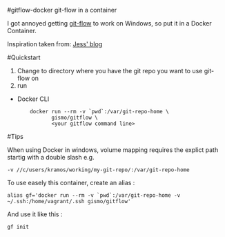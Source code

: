 #gitflow-docker
git-flow in a container

I got annoyed getting [git-flow](https://github.com/nvie/gitflow) to work on Windows, so put it in a Docker Container. 

Inspiration taken from:  [Jess' blog](https://blog.jessfraz.com/post/docker-containers-on-the-desktop/)

#Quickstart

1. Change to directory where you have the git repo you want to use git-flow on
1. run
  * Docker CLI

            docker run --rm -v `pwd`:/var/git-repo-home \
                   gismo/gitflow \
                   <your gitflow command line>

#Tips

When using Docker in windows, volume mapping requires the explict path startig with a double slash e.g.

    -v //c/users/kramos/working/my-git-repo/:/var/git-repo-home

To use easely this container, create an alias :
```
alias gf='docker run --rm -v `pwd`:/var/git-repo-home -v ~/.ssh:/home/vagrant/.ssh gismo/gitflow'
```
And use it like this :
```
gf init
```

